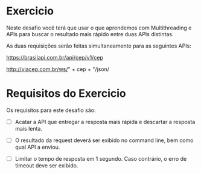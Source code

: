 # Exercicio

Neste desafio você terá que usar o que aprendemos com Multithreading e APIs para buscar o resultado mais rápido entre duas APIs distintas.

As duas requisições serão feitas simultaneamente para as seguintes APIs:

https://brasilapi.com.br/api/cep/v1/cep

http://viacep.com.br/ws/" + cep + "/json/

# Requisitos do Exercicio

Os requisitos para este desafio são:

- [ ] Acatar a API que entregar a resposta mais rápida e descartar a resposta mais lenta.

- [ ] O resultado da request deverá ser exibido no command line, bem como qual API a enviou.

- [ ] Limitar o tempo de resposta em 1 segundo. Caso contrário, o erro de timeout deve ser exibido.